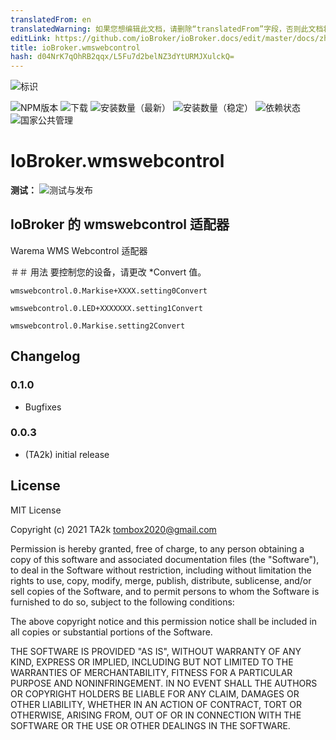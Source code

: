 ```yaml
---
translatedFrom: en
translatedWarning: 如果您想编辑此文档，请删除“translatedFrom”字段，否则此文档将再次自动翻译
editLink: https://github.com/ioBroker/ioBroker.docs/edit/master/docs/zh-cn/adapterref/iobroker.wmswebcontrol/README.md
title: ioBroker.wmswebcontrol
hash: d04NrK7qOhRB2qqx/L5Fu7d2belNZ3dYtURMJXulckQ=
---
```

![标识](../../../en/adapterref/iobroker.wmswebcontrol/admin/wmswebcontrol.png)

![NPM版本](https://img.shields.io/npm/v/iobroker.wmswebcontrol.svg)
![下载](https://img.shields.io/npm/dm/iobroker.wmswebcontrol.svg)
![安装数量（最新）](https://iobroker.live/badges/wmswebcontrol-installed.svg)
![安装数量（稳定）](https://iobroker.live/badges/wmswebcontrol-stable.svg)
![依赖状态](https://img.shields.io/david/TA2k/iobroker.wmswebcontrol.svg)
![国家公共管理](https://nodei.co/npm/iobroker.wmswebcontrol.png?downloads=true)

# IoBroker.wmswebcontrol
**测试：** ![测试与发布](https://github.com/TA2k/ioBroker.wmswebcontrol/workflows/Test%20and%20Release/badge.svg)

## IoBroker 的 wmswebcontrol 适配器
Warema WMS Webcontrol 适配器

＃＃ 用法
要控制您的设备，请更改 \*Convert 值。

`wmswebcontrol.0.Markise+XXXX.setting0Convert`

`wmswebcontrol.0.LED+XXXXXXX.setting1Convert`

`wmswebcontrol.0.Markise.setting2Convert`

## Changelog

### 0.1.0

- Bugfixes

### 0.0.3

- (TA2k) initial release

## License

MIT License

Copyright (c) 2021 TA2k <tombox2020@gmail.com>

Permission is hereby granted, free of charge, to any person obtaining a copy
of this software and associated documentation files (the "Software"), to deal
in the Software without restriction, including without limitation the rights
to use, copy, modify, merge, publish, distribute, sublicense, and/or sell
copies of the Software, and to permit persons to whom the Software is
furnished to do so, subject to the following conditions:

The above copyright notice and this permission notice shall be included in all
copies or substantial portions of the Software.

THE SOFTWARE IS PROVIDED "AS IS", WITHOUT WARRANTY OF ANY KIND, EXPRESS OR
IMPLIED, INCLUDING BUT NOT LIMITED TO THE WARRANTIES OF MERCHANTABILITY,
FITNESS FOR A PARTICULAR PURPOSE AND NONINFRINGEMENT. IN NO EVENT SHALL THE
AUTHORS OR COPYRIGHT HOLDERS BE LIABLE FOR ANY CLAIM, DAMAGES OR OTHER
LIABILITY, WHETHER IN AN ACTION OF CONTRACT, TORT OR OTHERWISE, ARISING FROM,
OUT OF OR IN CONNECTION WITH THE SOFTWARE OR THE USE OR OTHER DEALINGS IN THE
SOFTWARE.